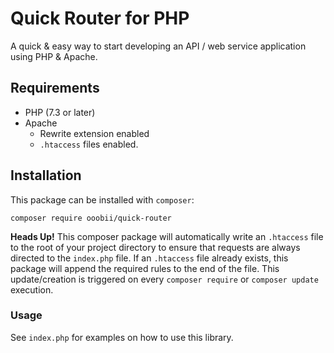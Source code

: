 # Quick Router for PHP

A quick & easy way to start developing an API / web service application using PHP & Apache.

## Requirements
  - PHP (7.3 or later)
  - Apache
    - Rewrite extension enabled
    - `.htaccess` files enabled.



## Installation
This package can be installed with `composer`:
```
composer require ooobii/quick-router
```

**Heads Up!** This composer package will automatically write an `.htaccess` file to the root of your project directory to ensure
that requests are always directed to the `index.php` file. If an `.htaccess` file already exists, this package will append the required
rules to the end of the file. This update/creation is triggered on every `composer require` or `composer update` execution.



### Usage
See `index.php` for examples on how to use this library.